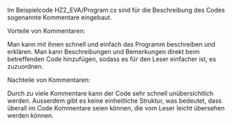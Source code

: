 Im Beispielcode HZ2_EVA/Program.cs sind für die Beschreibung des Codes sogenannte Kommentare eingebaut.

Vorteile von Kommentaren:

Man kann mit ihnen schnell und einfach das Programm beschreiben und erklären. Man kann Beschreibungen und Bemerkungen direkt beim betreffenden Code hinzufügen, sodass es für den Leser einfacher ist, es zuzuordnen.

Nachteile von Kommentaren:

Durch zu viele Kommentare kann der Code sehr schnell unübersichtlich werden. Ausserdem gibt es keine einheitliche Struktur, was bedeutet, dass überall im Code Kommentare seien können, die vom Leser leicht übersehen werden können.

